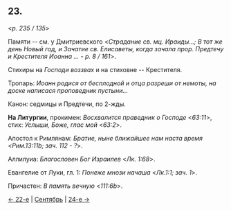 
## 23.

<*p. 235 / 135*>

Памяти -- см. у Дмитриевского 
<*Страдание св. мц. Ираиды...; В тот же день Новый год, и Зачатие св. Елисаветы, когда зачала 
прор. Предтечу и Крестителя Иоанна ... - p. 8 / 161*>. 

Стихиры на *Господи воззвах* и на стиховне -- Крестителя. 

Тропарь: *Иоанн родися от бесплодной и отца разреши от немоты, на доске написася проповедник пустыни...* 

Канон: седмицы и Предтечи, по 2-жды. 

**На Литургии**, прокимен: *Восхвалится праведник о Господе* <*63:11*>, стих: *Услыши, Боже, глас мой* <*63:2*>. 

Апостол к Римлянам: *Братие, ныне ближайшее нам наста время* <*Рим.13:11b; зач. 112 - ?*>. 

Аллилуиа: *Благословен Бог Израилев* <*Лк. 1:68*>. 

Евангелие от Луки, гл. 1: *Понеже мнози начаша* <*Лк.1:1; зач. 1*>. 

Причастен: *В память вечную* <*111:6b*>. 

[← 22-е](09_22_GMT.ru.md) | [Сентябрь](README.md#23-й) | [24-е →](09_24_GMT.ru.md)
